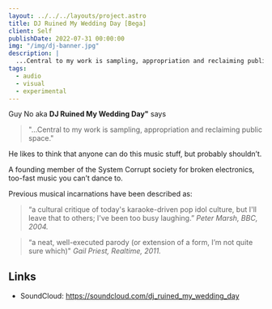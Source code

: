 ```yaml
---
layout: ../../../layouts/project.astro
title: DJ Ruined My Wedding Day [Bega]
client: Self
publishDate: 2022-07-31 00:00:00
img: "/img/dj-banner.jpg"
description: |
  ...Central to my work is sampling, appropriation and reclaiming public space
tags:
  - audio
  - visual
  - experimental
---
```


Guy No aka **DJ Ruined My Wedding Day"** says

> "...Central to my work is sampling, appropriation and reclaiming public space."

He likes to think that anyone can do this music stuff, but probably shouldn’t.

A founding member of the System Corrupt society for broken electronics, too-fast music you
can’t dance to.

Previous musical incarnations have been described as:

> “a cultural critique of today's karaoke-driven pop idol culture, but I'll leave that to others; I've
been too busy laughing.” 
*Peter Marsh, BBC, 2004.*

> “a neat, well-executed parody (or extension of a form, I’m not quite sure which)" 
*Gail Priest, Realtime, 2011.*

## Links
 - SoundCloud: https://soundcloud.com/dj_ruined_my_wedding_day

